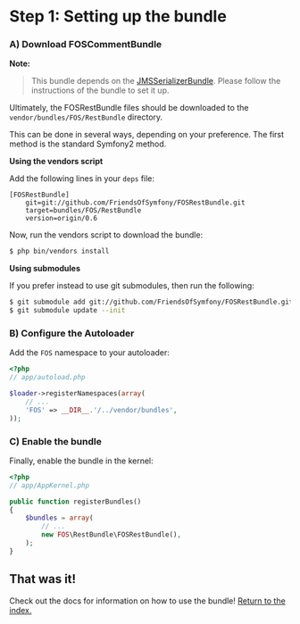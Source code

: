 Step 1: Setting up the bundle
=============================
### A) Download FOSCommentBundle

**Note:**

> This bundle depends on the [JMSSerializerBundle](https://github.com/schmittjoh/JMSSerializerBundle). Please follow the instructions of the bundle to set it up.


Ultimately, the FOSRestBundle files should be downloaded to the
`vendor/bundles/FOS/RestBundle` directory.

This can be done in several ways, depending on your preference. The first
method is the standard Symfony2 method.

**Using the vendors script**

Add the following lines in your `deps` file:

```
[FOSRestBundle]
    git=git://github.com/FriendsOfSymfony/FOSRestBundle.git
    target=bundles/FOS/RestBundle
    version=origin/0.6
```

Now, run the vendors script to download the bundle:

``` bash
$ php bin/vendors install
```

**Using submodules**

If you prefer instead to use git submodules, then run the following:

``` bash
$ git submodule add git://github.com/FriendsOfSymfony/FOSRestBundle.git vendor/bundles/FOS/RestBundle
$ git submodule update --init
```

### B) Configure the Autoloader

Add the `FOS` namespace to your autoloader:

``` php
<?php
// app/autoload.php

$loader->registerNamespaces(array(
    // ...
    'FOS' => __DIR__.'/../vendor/bundles',
));
```

### C) Enable the bundle

Finally, enable the bundle in the kernel:

``` php
<?php
// app/AppKernel.php

public function registerBundles()
{
    $bundles = array(
        // ...
        new FOS\RestBundle\FOSRestBundle(),
    );
}
```

## That was it!
Check out the docs for information on how to use the bundle! [Return to the index.](index.md)
